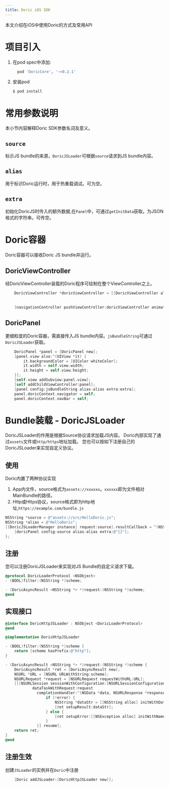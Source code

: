 ```yaml
---
title: Doric iOS SDK
---
```

本文介绍在iOS中使用Doric的方式及常用API

# 项目引入

1. 在pod spec中添加:
    ```ruby
      pod 'DoricCore', '~>0.2.1'
    ```

1. 安装pod
    ```bash
    $ pod install
    ```
# 常用参数说明
本小节内容解释Doric SDK参数名词及意义。
## `source`
标示JS bundle的来源，`DoricJSLoader`可根据`source`请求到JS bundle内容。
## `alias`
用于标识Doric运行时，用于热重载调试。可为空。
## `extra`
初始化DoricJS时传入的额外数据,在`Panel`中，可通过`getInitData`获取。为JSON格式的字符串。可传空。

# Doric容器
Doric容器可以接收Doric JS bundle并运行。

## DoricViewController

经DoricViewController装载的Doric程序可绘制在整个ViewController之上。

```objectivec
    DoricViewController *doricViewController = [[DoricViewController alloc] initWithSource:[NSString stringWithFormat:@"assets://src/%@.js", bundleName]
                                                                                     alias:bundleName
                                                                                     extra:@""];
    [navigationController pushViewController:doricViewController animated:YES];
```

## DoricPanel

更细粒度的Doric容器，需直接传入JS bundle内容。`jsBundleString`可通过`DoricJSLoader`获取。 

```objectivec
    DoricPanel *panel = [DoricPanel new];
    [panel.view also:^(UIView *it) {
        it.backgroundColor = [UIColor whiteColor];
        it.width = self.view.width;
        it.height = self.view.height;
    }];
    [self.view addSubview:panel.view];
    [self addChildViewController:panel];
    [panel config:jsBundleString alias:alias extra:extra];
    panel.doricContext.navigator = self;
    panel.doricContext.navBar = self;
```

# Bundle装载 - DoricJSLoader

DoricJSLoader的作用是根据Source协议请求加载JS内容。
Doric内部实现了通过`assets`文件或`http/https`地址加载。
您也可以按如下注册自己的DoricJSLoader来实现自定义协议。

## 使用
Doric内置了两种协议实现
1. App内文件，source格式为`assets://xxxxxx`。`xxxxxx`即为文件相对MainBundle的路径。
2. Http或Https协议，source格式即为http地址,`https://example.com/bundle.js`

```objectivec
NSString *source = @"assets://src/HelloDoric.js";
NSString *alias = @"HelloDoric";
[[DoricJSLoaderManager instance] request:source].resultCallback = ^(NSString *result) {
    [doricPanel config:source alias:alias extra:@"{}"];
};
```
## 注册
您可以注册DoricJSLoader来实现对JS Bundle的自定义请求下载。

```objectivec
@protocol DoricLoaderProtocol <NSObject>
- (BOOL)filter:(NSString *)scheme;

- (DoricAsyncResult <NSString *> *)request:(NSString *)scheme;
@end
```

## 实现接口

```objectivec
@interface DoricHttpJSLoader : NSObject <DoricLoaderProtocol>
@end

@implementation DoricHttpJSLoader

- (BOOL)filter:(NSString *)scheme {
    return [scheme hasPrefix:@"http"];
}

- (DoricAsyncResult <NSString *> *)request:(NSString *)scheme {
    DoricAsyncResult *ret = [DoricAsyncResult new];
    NSURL *URL = [NSURL URLWithString:scheme];
    NSURLRequest *request = [NSURLRequest requestWithURL:URL];
    [[[NSURLSession sessionWithConfiguration:[NSURLSessionConfiguration defaultSessionConfiguration]]
            dataTaskWithRequest:request
              completionHandler:^(NSData *data, NSURLResponse *response, NSError *error) {
                  if (!error) {
                      NSString *dataStr = [[NSString alloc] initWithData:data encoding:NSUTF8StringEncoding];
                      [ret setupResult:dataStr];
                  } else {
                      [ret setupError:[[NSException alloc] initWithName:@"DoricJSLoaderManager Exception" reason:error.description userInfo:nil]];
                  }
              }] resume];
    return ret;
}
@end
```

## 注册生效

创建`JSLoader`的实例并在`Doric`中注册

```objectivec
    [Doric addJSLoader:[DoricHttpJSLoader new]];
```